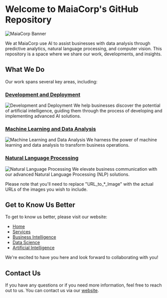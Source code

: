 # Welcome to MaiaCorp's GitHub Repository

![MaiaCorp Banner](https://maiacorp.us/wp-content/uploads/2023/04/cropped-maia-e1682052261673.png)

We at MaiaCorp use AI to assist businesses with data analysis through predictive analytics, natural language processing, and computer vision. This repository is a space where we share our work, developments, and insights.

## What We Do

Our work spans several key areas, including:

### [Development and Deployment](https://maiacorp.us/services/)
![Development and Deployment](https://maiacorp.us/wp-content/uploads/2023/04/cropped-maia-e1682052261673.png)
We help businesses discover the potential of artificial intelligence, guiding them through the process of developing and implementing advanced AI solutions.

### [Machine Learning and Data Analysis](https://maiacorp.us/data-science/)
![Machine Learning and Data Analysis](https://maiacorp.us/wp-content/uploads/2023/04/cropped-maia-e1682052261673.png)
We harness the power of machine learning and data analysis to transform business operations.

### [Natural Language Processing](https://maiacorp.us/artificial-intelligence/)
![Natural Language Processing](https://maiacorp.us/wp-content/uploads/2023/04/cropped-maia-e1682052261673.png)
We elevate business communication with our advanced Natural Language Processing (NLP) solutions.

Please note that you'll need to replace "URL_to_*_Image" with the actual URLs of the images you wish to include.

## Get to Know Us Better

To get to know us better, please visit our website:

- [Home](https://maiacorp.us/)
- [Services](https://maiacorp.us/services/)
- [Business Intelligence](https://maiacorp.us/business-intelligence/)
- [Data Science](https://maiacorp.us/data-science/)
- [Artificial Intelligence](https://maiacorp.us/artificial-intelligence/)

We're excited to have you here and look forward to collaborating with you!

## Contact Us

If you have any questions or if you need more information, feel free to reach out to us. You can contact us via our [website](https://maiacorp.us/).

